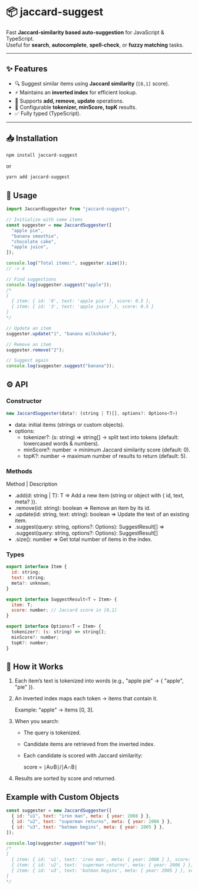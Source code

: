 # 📦 jaccard-suggest

Fast **Jaccard-similarity based auto-suggestion** for JavaScript & TypeScript.  
Useful for **search**, **autocomplete**, **spell-check**, or **fuzzy matching** tasks.

---

## ✨ Features
- 🔍 Suggest similar items using **Jaccard similarity** (`[0,1]` score).
- ⚡ Maintains an **inverted index** for efficient lookup.
- 📝 Supports **add, remove, update** operations.
- 🔧 Configurable **tokenizer, minScore, topK** results.
- ✅ Fully typed (TypeScript).

---

## 📥 Installation

```bash
npm install jaccard-suggest
```
or
```bash
yarn add jaccard-suggest
```

## 🚀 Usage

```js
import JaccardSuggester from "jaccard-suggest";

// Initialize with some items
const suggester = new JaccardSuggester([
  "apple pie",
  "banana smoothie",
  "chocolate cake",
  "apple juice",
]);

console.log("Total items:", suggester.size()); 
// -> 4

// Find suggestions
console.log(suggester.suggest("apple"));
/*
[
  { item: { id: '0', text: 'apple pie' }, score: 0.5 },
  { item: { id: '3', text: 'apple juice' }, score: 0.5 }
]
*/

// Update an item
suggester.update("1", "banana milkshake");

// Remove an item
suggester.remove("2");

// Suggest again
console.log(suggester.suggest("banana"));
```

## ⚙️ API

### Constructor
```js
new JaccardSuggester(data?: (string | T)[], options?: Options<T>)
```
- data: initial items (strings or custom objects).
- options:
    - tokenizer?: (s: string) => string[] → split text into tokens (default: lowercased words & numbers).
    - minScore?: number → minimum Jaccard similarity score (default: 0).
    - topK?: number → maximum number of results to return (default: 5).

### Methods
Method | Description
- .add(d: string | T): T  => Add a new item (string or object with { id, text, meta? }).
- .remove(id: string): boolean  => Remove an item by its id.
- .update(id: string, text: string): boolean  => Update the text of an existing item.
- .suggest(query: string, options?: Options<T>): SuggestResult<T>[]  => .suggest(query: string, options?: Options<T>): SuggestResult<T>[]
- .size(): number  => Get total number of items in the index.


### Types

```js
export interface Item {
  id: string;
  text: string;
  meta?: unknown;
}

export interface SuggestResult<T = Item> {
  item: T;
  score: number; // Jaccard score in [0,1]
}

export interface Options<T = Item> {
  tokenizer?: (s: string) => string[];
  minScore?: number;
  topK?: number;
}
```

## 🔬 How it Works

1. Each item’s text is tokenized into words (e.g., "apple pie" → { "apple", "pie" }).
2. An inverted index maps each token → items that contain it.
    
    Example: "apple" → items [0, 3].
3. When you search:
    - The query is tokenized.
    - Candidate items are retrieved from the inverted index.
    - Each candidate is scored with Jaccard similarity:
    
        score = ∣A∪B∣/∣A∩B∣​
4. Results are sorted by score and returned.

## Example with Custom Objects
```js
const suggester = new JaccardSuggester([
  { id: "u1", text: "iron man", meta: { year: 2008 } },
  { id: "u2", text: "superman returns", meta: { year: 2006 } },
  { id: "u3", text: "batman begins", meta: { year: 2005 } },
]);

console.log(suggester.suggest("man"));
/*
[
  { item: { id: 'u1', text: 'iron man', meta: { year: 2008 } }, score: 0.333... },
  { item: { id: 'u2', text: 'superman returns', meta: { year: 2006 } }, score: 0.25 },
  { item: { id: 'u3', text: 'batman begins', meta: { year: 2005 } }, score: 0.25 }
]
*/
```
